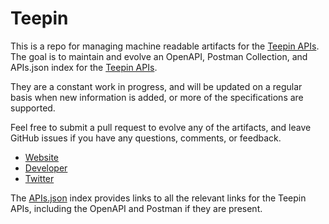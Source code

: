 # TeepinThis is a repo for managing machine readable artifacts for the [Teepin APIs](https://www.teepin.com). The goal is to maintain and evolve an OpenAPI, Postman Collection, and APIs.json index for the [Teepin APIs](https://www.teepin.com).They are a constant work in progress, and will be updated on a regular basis when new information is added, or more of the specifications are supported.Feel free to submit a pull request to evolve any of the artifacts, and leave GitHub issues if you have any questions, comments, or feedback.- [Website](https://www.teepin.com)- [Developer](https://www.teepin.com)- [Twitter](https://twitter.com/Teepin)The [APIs.json](https://github.com/api-evangelist/teepin/blob/master/apis.json) index provides links to all the relevant links for the Teepin APIs, including the OpenAPI and Postman if they are present.